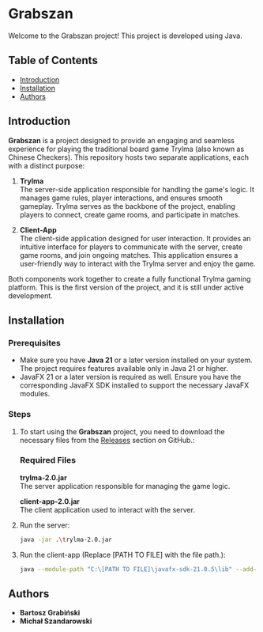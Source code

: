 # Grabszan

Welcome to the Grabszan project! This project is developed using Java.

## Table of Contents

- [Introduction](#introduction)
- [Installation](#installation)
- [Authors](#Authors)

## Introduction

**Grabszan** is a project designed to provide an engaging and seamless experience for playing the traditional board game Trylma (also known as Chinese Checkers). This repository hosts two separate applications, each with a distinct purpose:

1. **Trylma**  
   The server-side application responsible for handling the game's logic. It manages game rules, player interactions, and ensures smooth gameplay. Trylma serves as the backbone of the project, enabling players to connect, create game rooms, and participate in matches.

2. **Client-App**  
   The client-side application designed for user interaction. It provides an intuitive interface for players to communicate with the server, create game rooms, and join ongoing matches. This application ensures a user-friendly way to interact with the Trylma server and enjoy the game.

Both components work together to create a fully functional Trylma gaming platform. This is the first version of the project, and it is still under active development.  


## Installation

### Prerequisites
- Make sure you have **Java 21** or a later version installed on your system. The project requires features available only in Java 21 or higher.
- JavaFX 21 or a later version is required as well. Ensure you have the corresponding JavaFX SDK installed to support the necessary JavaFX modules.

### Steps

1. To start using the **Grabszan** project, you need to download the necessary files from the [Releases](https://github.com/BartoszGrab/Grabszan.git) section on GitHub.:
    ### Required Files
    **trylma-2.0.jar**  
        The server application responsible for managing the game logic.
   
    **client-app-2.0.jar**  
        The client application used to interact with the server.

2. Run the server:
    ```sh
    java -jar .\trylma-2.0.jar
    ```

3. Run the client-app (Replace [PATH TO FILE] with the file path.):
    ```sh
    java --module-path "C:\[PATH TO FILE]\javafx-sdk-21.0.5\lib" --add-modules javafx.controls,javafx.fxml -jar .\client-app-2.0.jar
    ```

## Authors
- **Bartosz Grabiński**
- **Michał Szandarowski**
